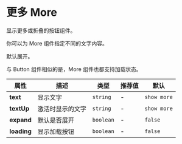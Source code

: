 # 更多 More

显示更多或折叠的按钮组件。

<ex-code name="ex-more-basic">

你可以为 <g-code>More</g-code> 组件指定不同的文字内容。

</ex-code>

<ex-code name="ex-more-expand">

默认展开。

</ex-code>

<ex-code name="ex-more-loading">

与 <g-code>Button</g-code> 组件相似的是，<g-code>More</g-code> 组件也都支持加载状态。

</ex-code>

<ex-footer>

| 属性        | 描述             | 类型      | 推荐值 | 默认        |
| ----------- | ---------------- | --------- | ------ | ----------- |
| **text**    | 显示文字         | `string`  | -      | `show more` |
| **textUp**  | 激活时显示的文字 | `string`  | -      | `show more` |
| **expand**  | 默认是否展开     | `boolean` | -      | `false`     |
| **loading** | 显示加载按钮     | `boolean` | -      | `false`     |

</ex-footer>
